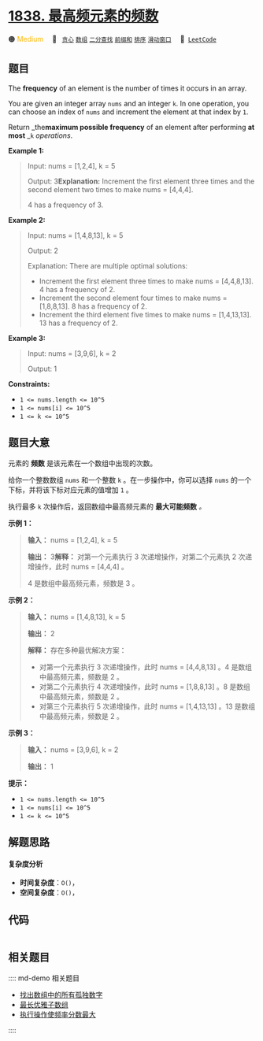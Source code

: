 # [1838. 最高频元素的频数](https://leetcode.com/problems/frequency-of-the-most-frequent-element)

🟠 <font color=#ffb800>Medium</font>&emsp; 🔖&ensp; [`贪心`](/leetcode/outline/tag/greedy.md) [`数组`](/leetcode/outline/tag/array.md) [`二分查找`](/leetcode/outline/tag/binary-search.md) [`前缀和`](/leetcode/outline/tag/prefix-sum.md) [`排序`](/leetcode/outline/tag/sorting.md) [`滑动窗口`](/leetcode/outline/tag/sliding-window.md)&emsp; 🔗&ensp;[`LeetCode`](https://leetcode.com/problems/frequency-of-the-most-frequent-element)


## 题目

The **frequency** of an element is the number of times it occurs in an array.

You are given an integer array `nums` and an integer `k`. In one operation,
you can choose an index of `nums` and increment the element at that index by
`1`.

Return _the**maximum possible frequency** of an element after performing **at
most** _`k` _operations_.



**Example 1:**

> Input: nums = [1,2,4], k = 5
> 
> Output: 3**Explanation:** Increment the first element three times and the second element two times to make nums = [4,4,4].
> 
> 4 has a frequency of 3.

**Example 2:**

> Input: nums = [1,4,8,13], k = 5
> 
> Output: 2
> 
> Explanation: There are multiple optimal solutions:
> - Increment the first element three times to make nums = [4,4,8,13]. 4 has a frequency of 2.
> - Increment the second element four times to make nums = [1,8,8,13]. 8 has a frequency of 2.
> - Increment the third element five times to make nums = [1,4,13,13]. 13 has a frequency of 2.

**Example 3:**

> Input: nums = [3,9,6], k = 2
> 
> Output: 1

**Constraints:**

  * `1 <= nums.length <= 10^5`
  * `1 <= nums[i] <= 10^5`
  * `1 <= k <= 10^5`


## 题目大意

元素的 **频数** 是该元素在一个数组中出现的次数。

给你一个整数数组 `nums` 和一个整数 `k` 。在一步操作中，你可以选择 `nums` 的一个下标，并将该下标对应元素的值增加 `1` 。

执行最多 `k` 次操作后，返回数组中最高频元素的 **最大可能频数** _。_

**示例 1：**

> 
> 
> 
> 
> 
> **输入：** nums = [1,2,4], k = 5
> 
> **输出：** 3**解释：** 对第一个元素执行 3 次递增操作，对第二个元素执 2 次递增操作，此时 nums = [4,4,4] 。
> 
> 4 是数组中最高频元素，频数是 3 。

**示例 2：**

> 
> 
> 
> 
> 
> **输入：** nums = [1,4,8,13], k = 5
> 
> **输出：** 2
> 
> **解释：** 存在多种最优解决方案：
> - 对第一个元素执行 3 次递增操作，此时 nums = [4,4,8,13] 。4 是数组中最高频元素，频数是 2 。
> - 对第二个元素执行 4 次递增操作，此时 nums = [1,8,8,13] 。8 是数组中最高频元素，频数是 2 。
> - 对第三个元素执行 5 次递增操作，此时 nums = [1,4,13,13] 。13 是数组中最高频元素，频数是 2 。
> 
> 

**示例 3：**

> 
> 
> 
> 
> 
> **输入：** nums = [3,9,6], k = 2
> 
> **输出：** 1
> 
> 

**提示：**

  * `1 <= nums.length <= 10^5`
  * `1 <= nums[i] <= 10^5`
  * `1 <= k <= 10^5`


## 解题思路

#### 复杂度分析

- **时间复杂度**：`O()`，
- **空间复杂度**：`O()`，

## 代码

```javascript

```

## 相关题目

:::: md-demo 相关题目
- [找出数组中的所有孤独数字](https://leetcode.com/problems/find-all-lonely-numbers-in-the-array)
- [最长优雅子数组](https://leetcode.com/problems/longest-nice-subarray)
- [执行操作使频率分数最大](https://leetcode.com/problems/apply-operations-to-maximize-frequency-score)

::::
